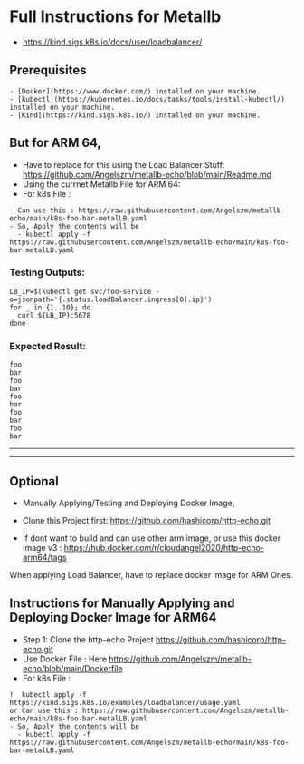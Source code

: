 # Full Instructions for Metallb
- https://kind.sigs.k8s.io/docs/user/loadbalancer/

## Prerequisites
```
- [Docker](https://www.docker.com/) installed on your machine.
- [kubectl](https://kubernetes.io/docs/tasks/tools/install-kubectl/) installed on your machine.
- [Kind](https://kind.sigs.k8s.io/) installed on your machine.
```


## But for ARM 64, 
- Have to replace for this using the Load Balancer Stuff: https://github.com/Angelszm/metallb-echo/blob/main/Readme.md
- Using the currnet Metallb File for ARM 64: 
- For k8s File : 
```
- Can use this : https://raw.githubusercontent.com/Angelszm/metallb-echo/main/k8s-foo-bar-metalLB.yaml
- So, Apply the contents will be
  - kubectl apply -f https://raw.githubusercontent.com/Angelszm/metallb-echo/main/k8s-foo-bar-metalLB.yaml
```


### Testing Outputs: 
```
LB_IP=$(kubectl get svc/foo-service -o=jsonpath='{.status.loadBalancer.ingress[0].ip}')
for _ in {1..10}; do
  curl ${LB_IP}:5678
done
```

### Expected Result: 
```
foo
bar
foo
bar
foo
bar
foo
bar
foo
bar
```
-----------------------------------------------------------------

-----------------------------------------------------------------
## Optional
- Manually Applying/Testing and Deploying Docker Image, 
- Clone this Project first: https://github.com/hashicorp/http-echo.git

- If dont want to build and can use other arm image, or  use this docker image v3 : https://hub.docker.com/r/cloudangel2020/http-echo-arm64/tags


When applying Load Balancer, have to replace docker image for ARM Ones. 
## Instructions for Manually Applying and Deploying Docker Image for ARM64

- Step 1: Clone the http-echo Project https://github.com/hashicorp/http-echo.git
- Use Docker File : Here https://github.com/Angelszm/metallb-echo/blob/main/Dockerfile
- For k8s File : 
```
!  kubectl apply -f https://kind.sigs.k8s.io/examples/loadbalancer/usage.yaml
or Can use this : https://raw.githubusercontent.com/Angelszm/metallb-echo/main/k8s-foo-bar-metalLB.yaml
- So, Apply the contents will be
  - kubectl apply -f https://raw.githubusercontent.com/Angelszm/metallb-echo/main/k8s-foo-bar-metalLB.yaml
```
